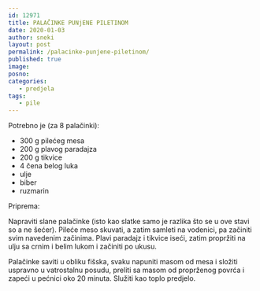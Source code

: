 ```yaml
---
id: 12971
title: PALAČINKE PUNjENE PILETINOM
date: 2020-01-03
author: sneki
layout: post
permalink: /palacinke-punjene-piletinom/
published: true
image: 
posno: 
categories:
   - predjela
tags:
   - pile
---
```

Potrebno je (za 8 palačinki):

* 300 g pilećeg mesa
* 200 g plavog paradajza
* 200 g tikvice
* 4 čena belog luka
* ulje
* biber
* ruzmarin

Priprema:

Napraviti slane palačinke (isto kao slatke samo je razlika što se u ove stavi so a ne šećer). Pileće meso skuvati, a zatim samleti na vodenici, pa začiniti svim navedenim začinima. Plavi paradajz i tikvice iseći, zatim propržiti na ulju sa crnim i belim lukom i začiniti po ukusu. 

Palačinke saviti u obliku fišska, svaku napuniti masom od mesa i složiti uspravno u vatrostalnu
posudu, preliti sa masom od proprženog povrća i zapeći u pećnici oko 20 minuta. Služiti kao toplo predjelo.

  

